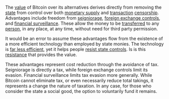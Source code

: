 The [value](Glossary#value) of Bitcoin over its alternatives derives directly from removing the [state](Glossary#state) from control over both [monetary supply](Glossary#subsidy) and [transaction](Glossary#transaction) [censorship](Glossary#censorship). Advantages include freedom from [seigniorage](https://en.m.wikipedia.org/wiki/Seigniorage), [foreign exchange controls](https://en.m.wikipedia.org/wiki/Foreign_exchange_controls), and [financial surveillance](https://en.m.wikipedia.org/wiki/Know_your_customer). These allow the money to be [transferred](Glossary#transfer) to any [person](Glossary#person), in any place, at any time, without need for third party permission.

It would be an error to assume these advantages flow from the existence of a more efficient technology than employed by state monies. The technology is [far less efficient](Scalability-Property), yet it helps people [resist state controls](Risk-Sharing-Principle). Is is this [resistance](Aciom-of-Resistance) that provides the value.

These advantages represent cost reduction through the avoidance of tax. Seigniorage is directly a tax, while foreign exchange controls limit its evasion. Financial surveillance limits tax evasion more generally. While Bitcoin cannot eliminate tax, or even necessarily reduce total takings, it represents a change the nature of taxation. In any case, for those who consider the state a social good, the option to voluntarily fund it remains.